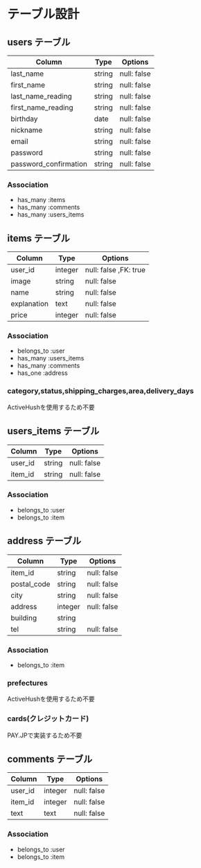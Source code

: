 # テーブル設計

## users テーブル

| Column                | Type   | Options     |
| --------------------- | ------ | ----------- |
| last_name             | string | null: false |
| first_name            | string | null: false |
| last_name_reading     | string | null: false |
| first_name_reading    | string | null: false |
| birthday              | date   | null: false |
| nickname              | string | null: false |
| email                 | string | null: false |
| password              | string | null: false |
| password_confirmation | string | null: false |

### Association

- has_many :items
- has_many :comments
- has_many :users_items

## items テーブル

| Column           | Type       | Options     |
| ---------------- | ---------- | ----------- |
| user_id          | integer    | null: false ,FK: true |
| image            | string     | null: false |
| name             | string     | null: false |
| explanation      | text       | null: false |
| price            | integer    | null: false |

### Association

- belongs_to :user
- has_many :users_items
- has_many :comments
- has_one :address

### category,status,shipping_charges,area,delivery_days
ActiveHushを使用するため不要

## users_items テーブル

| Column        | Type      | Options     |
| --------------| --------- | ----------- |
| user_id       | string    | null: false |
| item_id       | string    | null: false |

### Association

- belongs_to :user
- belongs_to :item


## address テーブル

| Column        | Type      | Options     |
| --------------| --------- | ----------- |
| item_id       | string    | null: false |
| postal_code   | string    | null: false |
| city          | string    | null: false |
| address       | integer   | null: false |
| building      | string    |             |
| tel           | string    | null: false |

### Association

- belongs_to :item

### prefectures
ActiveHushを使用するため不要

### cards(クレジットカード)
PAY.JPで実装するため不要


## comments テーブル

| Column  | Type      | Options     |
| ------- | --------- | ----------- |
| user_id | integer   | null: false |
| item_id | integer   | null: false |
| text    | text      | null: false |

### Association

- belongs_to :user
- belongs_to :item